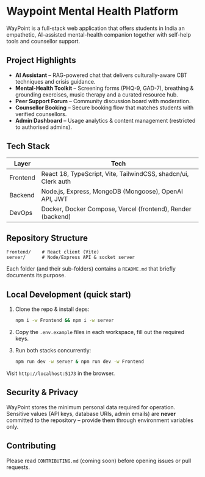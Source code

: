 # Waypoint Mental Health Platform

WayPoint is a full-stack web application that offers students in India an empathetic, AI-assisted mental-health companion together with self-help tools and counsellor support.

## Project Highlights

- **AI Assistant** – RAG-powered chat that delivers culturally-aware CBT techniques and crisis guidance.
- **Mental-Health Toolkit** – Screening forms (PHQ-9, GAD-7), breathing & grounding exercises, music therapy and a curated resource hub.
- **Peer Support Forum** – Community discussion board with moderation.
- **Counsellor Booking** – Secure booking flow that matches students with verified counsellors.
- **Admin Dashboard** – Usage analytics & content management (restricted to authorised admins).

## Tech Stack

| Layer     | Tech |
|-----------|------|
| Frontend  | React 18, TypeScript, Vite, TailwindCSS, shadcn/ui, Clerk auth |
| Backend   | Node.js, Express, MongoDB (Mongoose), OpenAI API, JWT |
| DevOps    | Docker, Docker Compose, Vercel (frontend), Render (backend) |

## Repository Structure

```
Frontend/    # React client (Vite)
server/      # Node/Express API & socket server
```

Each folder (and their sub-folders) contains a `README.md` that briefly documents its purpose.

## Local Development (quick start)

1. Clone the repo & install deps:

   ```bash
   npm i -w Frontend && npm i -w server
   ```
2. Copy the `.env.example` files in each workspace, fill out the required keys.
3. Run both stacks concurrently:

   ```bash
   npm run dev -w server & npm run dev -w Frontend
   ```

Visit `http://localhost:5173` in the browser.

## Security & Privacy

WayPoint stores the minimum personal data required for operation. Sensitive values (API keys, database URIs, admin emails) are **never** committed to the repository – provide them through environment variables only.

## Contributing

Please read `CONTRIBUTING.md` (coming soon) before opening issues or pull requests.
